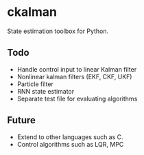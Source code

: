 # ckalman

State estimation toolbox for Python. 

## Todo
- Handle control input to linear Kalman filter
- Nonlinear kalman filters (EKF, CKF, UKF)
- Particle filter
- RNN state estimator 
- Separate test file for evaluating algorithms

## Future 

- Extend to other languages such as C. 
- Control algorithms such as LQR, MPC